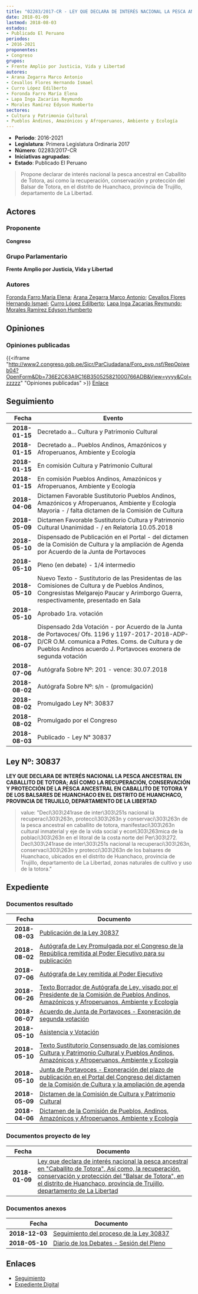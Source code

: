 ```yaml
---
title: "02283/2017-CR - LEY QUE DECLARA DE INTERÉS NACIONAL LA PESCA ANCESTRAL EN CABALLITO DE TOTORA, ASÍ COMO, LA RECUPERACIÓN, CONSERVACIÓN Y PROTECCIÓN DEL BALSAR DE TOTORA, EN EL DISTRITO DE HUANCHACO, PROVINCIA DE TRUJILLO, DEPARTAMENTO DE LA LIBERTAD"
date: 2018-01-09
lastmod: 2018-08-03
estados:
- Publicado El Peruano
periodos:
- 2016-2021
proponentes:
- Congreso
grupos:
- Frente Amplio por Justicia, Vida y Libertad
autores:
- Arana Zegarra Marco Antonio
- Cevallos Flores Hernando Ismael
- Curro López Edilberto
- Foronda Farro María Elena
- Lapa Inga Zacarías Reymundo
- Morales Ramírez Edyson Humberto
sectores:
- Cultura y Patrimonio Cultural
- Pueblos Andinos, Amazónicos y Afroperuanos, Ambiente y Ecología
---
```

- **Periodo**: 2016-2021
- **Legislatura**: Primera Legislatura Ordinaria 2017
- **Número**: 02283/2017-CR
- **Iniciativas agrupadas**: 
- **Estado**: Publicado El Peruano

> Propone declarar de interés nacional la pesca ancestral en Caballito de Totora, así como la recuperación, conservación y protección del Balsar de Totora, en el distrito de Huanchaco, provincia de Trujillo, departamento de La Libertad.


## Actores

### Proponente

**Congreso**

### Grupo Parlamentario

**Frente Amplio por Justicia, Vida y Libertad**

### Autores

[Foronda Farro María Elena](mailto:mailto:mforonda@congreso.gob.pe); [Arana Zegarra Marco Antonio](mailto:mailto:marana@congreso.gob.pe); [Cevallos Flores Hernando Ismael](mailto:mailto:hcevallos@congreso.gob.pe); [Curro López Edilberto](mailto:mailto:ecurro@congreso.gob.pe); [Lapa Inga Zacarías Reymundo](mailto:mailto:zlapa@congreso.gob.pe); [Morales Ramírez Edyson Humberto](mailto:mailto:emorales@congreso.gob.pe)

## Opiniones

### Opiniones publicadas

{{<iframe "http://www2.congreso.gob.pe/Sicr/ParCiudadana/Foro_pvp.nsf/RepOpiweb04?OpenForm&Db=736E2C63A9C16B350525821000766ADB&View=yyyy&Col=zzzzz" "Opiniones publicadas" >}}
[Enlace](http://www2.congreso.gob.pe/Sicr/ParCiudadana/Foro_pvp.nsf/RepOpiweb04?OpenForm&Db=736E2C63A9C16B350525821000766ADB&View=yyyy&Col=zzzzz)


## Seguimiento

| Fecha | Evento |
|------:|--------|
| **2018-01-15** | Decretado a... Cultura y Patrimonio Cultural |
| **2018-01-15** | Decretado a... Pueblos Andinos, Amazónicos y Afroperuanos, Ambiente y Ecología |
| **2018-01-15** | En comisión Cultura y Patrimonio Cultural |
| **2018-01-15** | En comisión Pueblos Andinos, Amazónicos y Afroperuanos, Ambiente y Ecología |
| **2018-04-06** | Dictamen Favorable Sustitutorio Pueblos Andinos, Amazónicos y Afroperuanos, Ambiente y Ecología Mayoria - / falta dictamen de la Comisión de Cultura |
| **2018-05-09** | Dictamen Favorable Sustitutorio Cultura y Patrimonio Cultural Unanimidad - / en Relatoría 10.05.2018 |
| **2018-05-10** | Dispensado de Publicación en el Portal - del dictamen de la Comisión de Cultura y la ampliación de Agenda por Acuerdo de la Junta de Portavoces |
| **2018-05-10** | Pleno (en debate) - 1/4 intermedio |
| **2018-05-10** | Nuevo Texto - Sustitutorio de las Presidentas de las Comisiones de Cultura y de Pueblos Andinos, Congresistas Melgarejo Paucar y Arimborgo Guerra, respectivamente, presentado en Sala |
| **2018-05-10** | Aprobado 1ra. votación |
| **2018-06-07** | Dispensado 2da Votación - por Acuerdo de la Junta de Portavoces/ Ofs. 1196 y 1197-2017-2018-ADP-D/CR O.M. comunica a Pdtes. Coms. de Cultura y de Pueblos Andinos acuerdo J. Portavoces exonera de segunda votación |
| **2018-07-06** | Autógrafa Sobre Nº: 201 - vence: 30.07.2018 |
| **2018-08-02** | Autógrafa Sobre Nº: s/n - (promulgación) |
| **2018-08-02** | Promulgado Ley Nº: 30837 |
| **2018-08-02** | Promulgado por el Congreso |
| **2018-08-03** | Publicado - Ley N° 30837 |

## Ley Nº: 30837

**LEY QUE DECLARA DE INTERÉS NACIONAL LA PESCA ANCESTRAL EN CABALLITO DE TOTORA; ASÍ COMO LA RECUPERACIÓN, CONSERVACIÓN Y PROTECCIÓN DE LA PESCA ANCESTRAL EN CABALLITO DE TOTORA Y DE LOS BALSARES DE HUANCHACO EN EL DISTRITO DE HUANCHACO, PROVINCIA DE TRUJILLO, DEPARTAMENTO DE LA LIBERTAD**

> value: "Decl\303\241rase de inter\303\251s nacional la recuperaci\303\263n, protecci\303\263n y conservaci\303\263n de la pesca ancestral en caballito de totora, manifestaci\303\263n cultural inmaterial y eje de la vida social y econ\303\263mica de la poblaci\303\263n en el litoral de la costa norte del Per\303\272. Decl\303\241rase de inter\303\251s nacional la recuperaci\303\263n, conservaci\303\263n y protecci\303\263n de los balsares de Huanchaco, ubicados en el distrito de Huanchaco, provincia de Trujillo, departamento de La Libertad, zonas naturales de cultivo y uso de la totora."


## Expediente

### Documentos resultado

| Fecha | Documento |
|------:|-----------|
| **2018-08-03** | [Publicación de la Ley 30837](http://www.leyes.congreso.gob.pe/Documentos/2016_2021/ADLP/Normas_Legales/30837-LEY.pdf) |
| **2018-08-02** | [Autógrafa de Ley Promulgada por el Congreso de la República remitida al Poder Ejecutivo para su publicación](http://www.leyes.congreso.gob.pe/Documentos/2016_2021/ADLP/Texto_Aprobado/AU0228320180802.PDF) |
| **2018-07-06** | [Autógrafa de Ley remitida al Poder Ejecutivo](http://www.leyes.congreso.gob.pe/Documentos/2016_2021/Autografas/Ley_y_de_Resolucion_Legislativa/AU0228320180706.pdf) |
| **2018-06-26** | [Texto Borrador de Autógrafa de Ley, visado por el Presidente de la Comisión de Pueblos Andinos, Amazónicos y Afroperuanos, Ambiente y Ecología](http://www.leyes.congreso.gob.pe/Documentos/2016_2021/Texto_Borrador_de_Autografa/BAU02283_20180626.pdf) |
| **2018-06-07** | [Acuerdo de Junta de Portavoces - Exoneración de segunda votación](http://www.leyes.congreso.gob.pe/Documentos/2016_2021/Acuerdos/Junta_Portavoces/AJP02283_20180607.pdf) |
| **2018-05-10** | [Asistencia y Votación](http://www.leyes.congreso.gob.pe/Documentos/2016_2021/Asistencia_y_Votacion/Proyectos_de_Ley/AV0228320180510..pdf) |
| **2018-05-10** | [Texto Sustitutorio Consensuado de las comisiones Cultura y Patrimonio Cultural y Pueblos Andinos, Amazónicos y Afroperuanos, Ambiente y Ecología](http://www.leyes.congreso.gob.pe/Documentos/2016_2021/Texto_Sustitutorio/Proyectos_de_Ley/TS02283_20180510.pdf) |
| **2018-05-10** | [Junta de Portavoces - Exoneración del plazo de publicación en el Portal del Congreso del dictamen de la Comisión de Cultura y la ampliación de agenda](http://www.leyes.congreso.gob.pe/Documentos/2016_2021/Acuerdos/Junta_Portavoces/AJP0228320180510.pdf) |
| **2018-05-09** | [Dictamen de la Comisión de Cultura y Patrimonio Cultural](http://www.leyes.congreso.gob.pe/Documentos/2016_2021/Dictamenes/Proyectos_de_Ley/02283DC05MAY_20180509.pdf) |
| **2018-04-06** | [Dictamen de la Comisión de Pueblos, Andinos, Amazónicos y Afroperuanos, Ambiente y Ecología](http://www.leyes.congreso.gob.pe/Documentos/2016_2021/Dictamenes/Proyectos_de_Ley/02283DC19MAY_20180406.pdf) |

### Documentos proyecto de ley

| Fecha | Documento |
|------:|-----------|
| **2018-01-09** | [Ley que declara de interés nacional la pesca ancestral en "Caballito de Totora", Así como, la recuperación, conservación y protección del "Balsar de Totora", en el distrito de Huanchaco, provincia de Trujillo, departamento de La Libertad](http://www.leyes.congreso.gob.pe/Documentos/2016_2021/Proyectos_de_Ley_y_de_Resoluciones_Legislativas/PL0228320180109.pdf) |

### Documentos anexos

| Fecha | Documento |
|------:|-----------|
| **2018-12-03** | [Seguimiento del proceso de la Ley 30837](http://www.leyes.congreso.gob.pe/Documentos/2016_2021/Seguimiento_de_Proyectos_de_Ley/02283PL20190806.pdf) |
| **2018-05-10** | [Diario de los Debates - Sesión del Pleno](http://www.leyes.congreso.gob.pe/Documentos/2016_2021/ADLP/Diario_Debates/30837-TDD.pdf) |

## Enlaces

- [Seguimiento](http://www2.congreso.gob.pe/Sicr/TraDocEstProc/CLProLey2016.nsf/f7fff46988ca05b1052578e100829cc7/e9eb6d4aa6330d180525821000764322?OpenDocument)
- [Expediente Digital](http://www2.congreso.gob.pe/Sicr/TraDocEstProc/Expvirt_2011.nsf/visbusqptramdoc1621/02283?opendocument)

